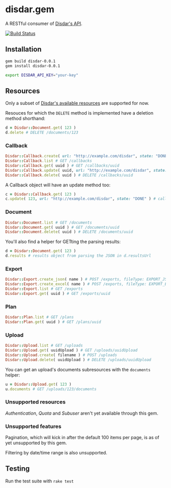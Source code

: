 # disdar.gem

A RESTful consumer of [Disdar's API](http://disdar.com/api_documentation.html).

[![Build Status](https://travis-ci.org/juliosantos/disdar.svg?branch=master)](https://travis-ci.org/juliosantos/disdar)

## Installation

```bash
gem build disdar-0.0.1
gem install disdar-0.0.1

export DISDAR_API_KEY="your-key"
```

## Resources

Only a subset of [Disdar's available resources](http://disdar.com/api_resource_reference.html) are supported for now.

Resouces for which the `DELETE` method is implemented have a deletion method shorthand:

```ruby
d = Disdar::Document.get( 123 )
d.delete # DELETE /documents/123
```

### Callback

```ruby
Disdar::Callback.create( url: "http://example.com/disdar", state: "DONE" ) # DELETE /callbacks/uuid
Disdar::Callback.list # GET /callbacks
Disdar::Callback.get( uuid ) # GET /callbacks/uuid
Disdar::Callback.update( uuid, url: "http://example.com/disdar", state: "DONE" ) # DELETE /callbacks/uuid
Disdar::Callback.delete( uuid ) # DELETE /callbacks/uuid
```

A Callback object will have an update method too:

```ruby
c = Disdar::Callback.get( 123 )
c.update( 123, url: "http://example.com/disdar", state: "DONE" ) # calls Disdar::Callback( 123, url: "http://example.com/disdar", state: "DONE" )
```

### Document

```ruby
Disdar::Document.list # GET /documents
Disdar::Document.get( uuid ) # GET /documents/uuid
Disdar::Document.delete( uuid ) # DELETE /documents/uuid
```

You'll also find a helper for GETting the parsing results:

```ruby
d = Disdar::Document.get( 123 )
d.results # results object from parsing the JSON in d.resultsUrl
```

### Export

```ruby
Disdar::Export.create_json( name ) # POST /exports, fileType: EXPORT_JSON
Disdar::Export.create_excel( name ) # POST /exports, fileType: EXPORT_EXCEL
Disdar::Export.list # GET /exports
Disdar::Export.get( uuid ) # GET /exports/uuid
```

### Plan

```ruby
Disdar::Plan.list # GET /plans
Disdar::Plan.get( uuid ) # GET /plans/uuid
```

### Upload

```ruby
Disdar::Upload.list # GET /uploads
Disdar::Upload.get( uuidUpload ) # GET /uploads/uuidUpload
Disdar::Upload.create( filename ) # POST /uploads
Disdar::Upload.delete( uuidUpload ) # DELETE /uploads/uuidUpload
```

You can get an upload's documents subresources with the `documents` helper:

```ruby
u = Disdar::Upload.get( 123 )
u.documents # GET /uploads/123/documents
```

### Unsupported resources

*Authentication*, *Quota* and *Subuser* aren't yet available through this gem.

### Unsupported features

Pagination, which will kick in after the default 100 items per page, is as of yet unsupported by this gem.

Filtering by date/time range is also unsupported.

## Testing

Run the test suite with `rake test`

